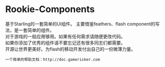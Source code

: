 Rookie-Components
=================

基于Starling的一套简单的UI组件。
    主要借鉴feathers、flash component的写法，是一套简单的组件。<br>
    对于游戏的一般应用够用。如果有任何需求请随便更改代码。<br>
    如果你添加了优秀的组件请不要忘记还有很多同志们都需要。<br>
    开源让世界更美好。为flash的移动开发付出自己的一份微薄力量。<br>


    一个简单的帮助文档：http://doc.gamerisker.com

